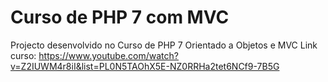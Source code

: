 # Curso de PHP 7 com MVC 

Projecto desenvolvido no Curso de PHP 7 Orientado a Objetos e MVC
Link curso: https://www.youtube.com/watch?v=Z2IUWM4r8iI&list=PL0N5TAOhX5E-NZ0RRHa2tet6NCf9-7B5G


